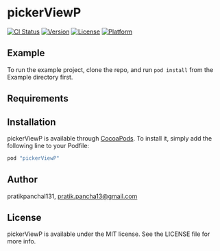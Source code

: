 # pickerViewP

[![CI Status](http://img.shields.io/travis/pratikpanchal131/pickerViewP.svg?style=flat)](https://travis-ci.org/pratikpanchal131/pickerViewP)
[![Version](https://img.shields.io/cocoapods/v/pickerViewP.svg?style=flat)](http://cocoapods.org/pods/pickerViewP)
[![License](https://img.shields.io/cocoapods/l/pickerViewP.svg?style=flat)](http://cocoapods.org/pods/pickerViewP)
[![Platform](https://img.shields.io/cocoapods/p/pickerViewP.svg?style=flat)](http://cocoapods.org/pods/pickerViewP)

## Example

To run the example project, clone the repo, and run `pod install` from the Example directory first.

## Requirements

## Installation

pickerViewP is available through [CocoaPods](http://cocoapods.org). To install
it, simply add the following line to your Podfile:

```ruby
pod "pickerViewP"
```

## Author

pratikpanchal131, pratik.pancha13@gmail.com

## License

pickerViewP is available under the MIT license. See the LICENSE file for more info.
